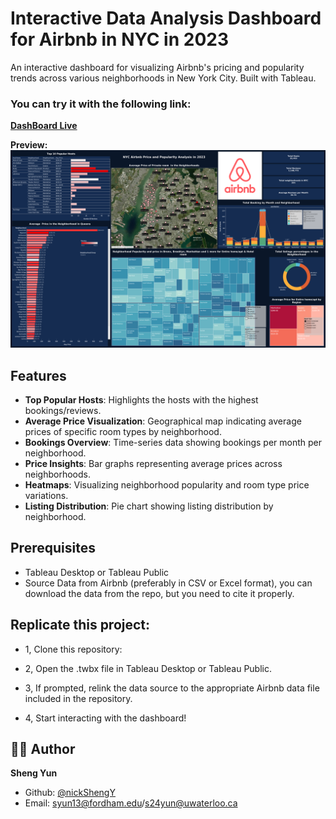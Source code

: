 # Interactive Data Analysis Dashboard for Airbnb in NYC in 2023

An interactive dashboard for visualizing Airbnb's pricing and popularity trends across various neighborhoods in New York City. Built with Tableau.    
### You can try it with the following link:  
**[DashBoard Live](https://public.tableau.com/shared/KF5F6FZ6Y?:display_count=n&:origin=viz_share_link)**

**Preview:** 
![Dashboard Preview](Dashboard.png)

## Features

- **Top Popular Hosts**: Highlights the hosts with the highest bookings/reviews.
- **Average Price Visualization**: Geographical map indicating average prices of specific room types by neighborhood.
- **Bookings Overview**: Time-series data showing bookings per month per neighborhood.
- **Price Insights**: Bar graphs representing average prices across neighborhoods.
- **Heatmaps**: Visualizing neighborhood popularity and room type price variations.
- **Listing Distribution**: Pie chart showing listing distribution by neighborhood.

## Prerequisites

- Tableau Desktop or Tableau Public
- Source Data from Airbnb (preferably in CSV or Excel format), you can download the data from the repo, but you need to cite it properly.  

## Replicate this project:

- 1, Clone this repository:

- 2, Open the .twbx file in Tableau Desktop or Tableau Public.

- 3, If prompted, relink the data source to the appropriate Airbnb data file included in the repository.

- 4, Start interacting with the dashboard!

## 👩‍💻 Author
**Sheng Yun**
- Github: [@nickShengY<nickShengY>](https://github.com/nickShengY)
- Email: <syun13@fordham.edu>/<s24yun@uwaterloo.ca>



